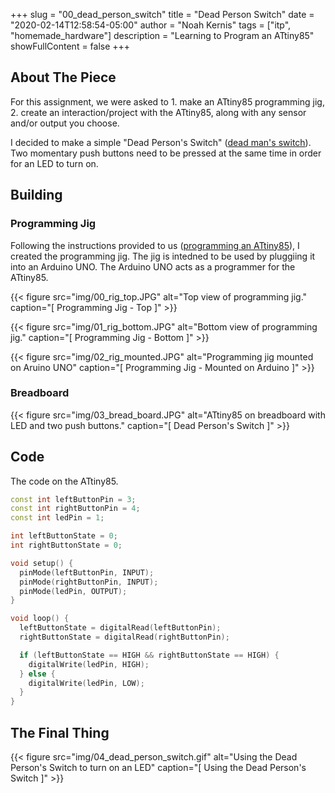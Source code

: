 +++
slug = "00_dead_person_switch"
title = "Dead Person Switch"
date = "2020-02-14T12:58:54-05:00"
author = "Noah Kernis"
tags = ["itp", "homemade_hardware"]
description = "Learning to Program an ATtiny85"
showFullContent = false
+++

## About The Piece

For this assignment, we were asked to 1. make an ATtiny85 programming jig, 2. create an interaction/project with the ATtiny85, along with any sensor and/or output you choose.

I decided to make a simple "Dead Person's Switch" ([dead man's switch](https://en.wikipedia.org/wiki/Dead_man%27s_switch)). Two momentary push buttons need to be pressed at the same time in order for an LED to turn on.

## Building

### Programming Jig

Following the instructions provided to us ([programming an ATtiny85](http://www.homemadehardware.com/guides/programming-an-attiny85/#jig)), I created the programming jig. The jig is intedned to be used by pluggiing it into an Arduino UNO. The Arduino UNO acts as a programmer for the ATtiny85.

{{< figure src="img/00_rig_top.JPG" alt="Top view of programming jig." caption="[ Programming Jig - Top ]" >}}

{{< figure src="img/01_rig_bottom.JPG" alt="Bottom view of programming jig." caption="[ Programming Jig - Bottom ]" >}}

{{< figure src="img/02_rig_mounted.JPG" alt="Programming jig mounted on Aruino UNO" caption="[ Programming Jig - Mounted on Arduino ]" >}}

### Breadboard

{{< figure src="img/03_bread_board.JPG" alt="ATtiny85 on breadboard with LED and two push buttons." caption="[ Dead Person's Switch ]" >}}

## Code

The code on the ATtiny85.

```c++
const int leftButtonPin = 3;
const int rightButtonPin = 4;
const int ledPin = 1;

int leftButtonState = 0;
int rightButtonState = 0;

void setup() {
  pinMode(leftButtonPin, INPUT);
  pinMode(rightButtonPin, INPUT);
  pinMode(ledPin, OUTPUT);
}

void loop() {
  leftButtonState = digitalRead(leftButtonPin);
  rightButtonState = digitalRead(rightButtonPin);

  if (leftButtonState == HIGH && rightButtonState == HIGH) {
    digitalWrite(ledPin, HIGH);
  } else {
    digitalWrite(ledPin, LOW);
  }
}
```

## The Final Thing

{{< figure src="img/04_dead_person_switch.gif" alt="Using the Dead Person's Switch to turn on an LED" caption="[ Using the Dead Person's Switch ]" >}}
